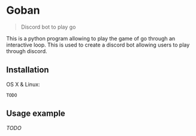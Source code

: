 # Goban
> Discord bot to play go

This is a python program allowing to play the game of go through an interactive loop. This is used to create a discord bot allowing users to play through discord.

## Installation

OS X & Linux:

```
TODO
```

## Usage example

_TODO_
